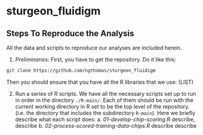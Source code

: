 # sturgeon_fluidigm


## Steps To Reproduce the Analysis

All the data and scripts to reproduce our analyses are included herein.

1. _Preliminaries_: First, you have to get the repository.  Do it like this:
```sh
git clone https://github.com/ngthomas/sturgeon_fluidigm
```
Then you should ensure that you have all the R libraries that we use:  (LIST)

2. Run a series of R scripts.  We have all the necessary scripts set up to run in 
order in the directory `./R-main/`.  Each of them should be run with the current
working directory in R set to be the top level of the repository. (i.e. the directory
that includes the subdirectory `R-main`). Here we briefly describe what each script does:
    a. _01-develop-chip-scoring.R_  describe, describe
    b. _02-process-scored-training-data-chips.R_ describe describe
